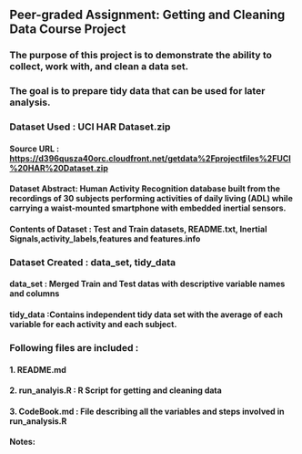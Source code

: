 ## Peer-graded Assignment: Getting and Cleaning Data Course Project
### The purpose of this project is to demonstrate the ability to collect, work with, and clean a data set. 
### The goal is to prepare tidy data that can be used for later analysis.

### Dataset Used : UCI HAR Dataset.zip
#### Source URL : https://d396qusza40orc.cloudfront.net/getdata%2Fprojectfiles%2FUCI%20HAR%20Dataset.zip
#### Dataset Abstract: Human Activity Recognition database built from the recordings of 30 subjects performing activities of daily living (ADL) while carrying a waist-mounted smartphone with embedded inertial sensors.
#### Contents of Dataset : 	Test and Train datasets, README.txt, Inertial Signals,activity_labels,features and features.info

### Dataset Created : data_set, tidy_data
#### data_set : Merged Train and Test datas with descriptive variable names and columns
#### tidy_data :Contains independent tidy data set with the average of each variable for each activity and each subject.


### Following files are included :
#### 1. README.md
#### 2. run_analyis.R : R Script for getting and cleaning data
#### 3. CodeBook.md : File describing all the variables and steps involved in run_analysis.R

#### Notes:
